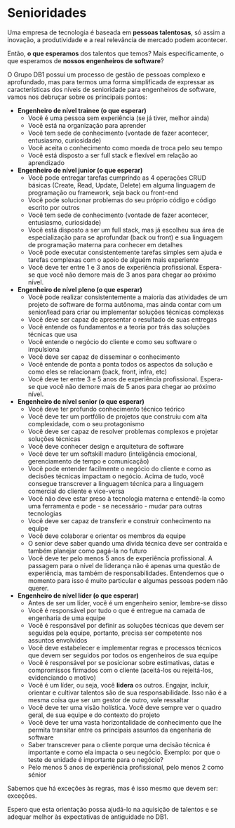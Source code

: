 # Senioridades

Uma empresa de tecnologia é baseada em **pessoas talentosas**, só assim a inovação, a produtividade e a real relevância de mercado podem acontecer.

Então, **o que esperamos** dos talentos que temos? Mais especificamente, o que esperamos de **nossos engenheiros de software**?

O Grupo DB1 possui um processo de gestão de pessoas complexo e aprofundado, mas para termos uma forma simplificada de expressar as características dos níveis de senioridade para engenheiros de software, vamos nos debruçar sobre os principais pontos:

- **Engenheiro de nível trainee (o que esperar)**
  - Você é uma pessoa sem experiência (se já tiver, melhor ainda)
  - Você está na organização para aprender
  - Você tem sede de conhecimento (vontade de fazer acontecer, entusiasmo, curiosidade)
  - Você aceita o conhecimento como moeda de troca pelo seu tempo
  - Você está disposto a ser full stack e flexível em relação ao aprendizado
- **Engenheiro de nível junior (o que esperar)**
  - Você pode entregar tarefas cumprindo as 4 operações CRUD básicas (Create, Read, Update, Delete) em alguma linguagem de programação ou framework, seja back ou front-end
  - Você pode solucionar problemas do seu próprio código e código escrito por outros
  - Você tem sede de conhecimento (vontade de fazer acontecer, entusiasmo, curiosidade)
  - Você está disposto a ser um full stack, mas já escolheu sua área de especialização para se aprofundar (back ou front) e sua linguagem de programação materna para conhecer em detalhes
  - Você pode executar consistentemente tarefas simples sem ajuda e tarefas complexas com o apoio de alguém mais experiente
  - Você deve ter entre 1 e 3 anos de experiência profissional. Espera-se que você não demore mais de 3 anos para chegar ao próximo nível.
- **Engenheiro de nível pleno (o que esperar)**
  - Você pode realizar consistentemente a maioria das atividades de um projeto de software de forma autônoma, mas ainda contar com um senior/lead para criar ou implementar soluções técnicas complexas
  - Você deve ser capaz de apresentar o resultado de suas entregas
  - Você entende os fundamentos e a teoria por trás das soluções técnicas que usa
  - Você entende o negócio do cliente e como seu software o impulsiona
  - Você deve ser capaz de disseminar o conhecimento
  - Você entende de ponta a ponta todos os aspectos da solução e como eles se relacionam (back, front, infra, etc)
  - Você deve ter entre 3 e 5 anos de experiência profissional. Espera-se que você não demore mais de 5 anos para chegar ao próximo nível.
- **Engenheiro de nível senior (o que esperar)**
  - Você deve ter profundo conhecimento técnico teórico
  - Você deve ter um portfólio de projetos que construiu com alta complexidade, com o seu protagonismo
  - Você deve ser capaz de resolver problemas complexos e projetar soluções técnicas
  - Você deve conhecer design e arquitetura de software
  - Você deve ter um softskill maduro (inteligência emocional, gerenciamento de tempo e comunicação)
  - Você pode entender facilmente o negócio do cliente e como as decisões técnicas impactam o negócio. Acima de tudo, você consegue transcrever a linguagem técnica para a linguagem comercial do cliente e vice-versa
  - Você não deve estar preso à tecnologia materna e entendê-la como uma ferramenta e pode - se necessário - mudar para outras tecnologias
  - Você deve ser capaz de transferir e construir conhecimento na equipe
  - Você deve colaborar e orientar os membros da equipe
  - O senior deve saber quando uma dívida técnica deve ser contraída e também planejar como pagá-la no futuro
  - Você deve ter pelo menos 5 anos de experiência profissional. A passagem para o nível de liderança não é apenas uma questão de experiência, mas também de responsabilidades. Entendemos que o momento para isso é muito particular e algumas pessoas podem não querer.
- **Engenheiro de nível líder (o que esperar)**
  - Antes de ser um líder, você é um engenheiro senior, lembre-se disso
  - Você é responsável por tudo o que é entregue na camada de engenharia de uma equipe
  - Você é responsável por definir as soluções técnicas que devem ser seguidas pela equipe, portanto, precisa ser competente nos assuntos envolvidos
  - Você deve estabelecer e implementar regras e processos técnicos que devem ser seguidos por todos os engenheiros de sua equipe
  - Você é responsável por se posicionar sobre estimativas, datas e compromissos firmados com o cliente (aceitá-los ou rejeitá-los, evidenciando o motivo)
  - Você é um líder, ou seja, você **lidera** os outros. Engajar, incluir, orientar e cultivar talentos são de sua responsabilidade. Isso não é a mesma coisa que ser um gestor de outro, vale ressaltar
  - Você deve ter uma visão holística. Você deve sempre ver o quadro geral, de sua equipe e do contexto do projeto
  - Você deve ter uma vasta horizontalidade de conhecimento que lhe permita transitar entre os principais assuntos da engenharia de software
  - Saber transcrever para o cliente porque uma decisão técnica é importante e como ela impacta o seu negócio. Exemplo: por que o teste de unidade é importante para o negócio?
  - Pelo menos 5 anos de experiência profissional, pelo menos 2 como sénior

Sabemos que há exceções às regras, mas é isso mesmo que devem ser: exceções.

Espero que esta orientação possa ajudá-lo na aquisição de talentos e se adequar melhor às expectativas de antiguidade no DB1.
